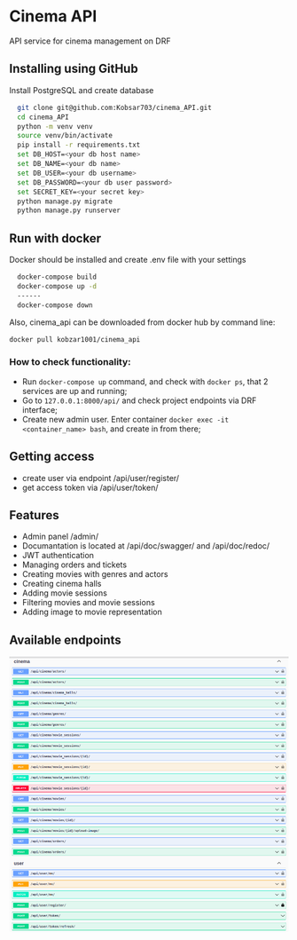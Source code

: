 # Cinema API

API service for cinema management on DRF



## Installing using GitHub

Install PostgreSQL and create database

```bash
  git clone git@github.com:Kobsar703/cinema_API.git
  cd cinema_API
  python -m venv venv
  source venv/bin/activate
  pip install -r requirements.txt
  set DB_HOST=<your db host name>
  set DB_NAME=<your db name>
  set DB_USER=<your db username>
  set DB_PASSWORD=<your db user password>
  set SECRET_KEY=<your secret key>
  python manage.py migrate
  python manage.py runserver
```


## Run with docker

Docker should be installed and create .env file with your settings

```bash
  docker-compose build
  docker-compose up -d
  ------
  docker-compose down
```
Also, cinema_api can be downloaded from docker hub by command line:
```bash
docker pull kobzar1001/cinema_api
```

### How to check functionality:
- Run `docker-compose up` command, and check with `docker ps`, that 2 services are up and running;
- Go to `127.0.0.1:8000/api/` and check project endpoints via DRF interface;
- Create new admin user. Enter container `docker exec -it <container_name> bash`, and create in from there;

## Getting access

- create user via endpoint /api/user/register/
- get access token via /api/user/token/
    
## Features

- Admin panel /admin/
- Documantation is located at /api/doc/swagger/ and /api/doc/redoc/
- JWT authentication
- Managing orders and tickets
- Creating movies with genres and actors
- Creating cinema halls
- Adding movie sessions
- Filtering movies and movie sessions
- Adding image to movie representation

## Available endpoints

![Swagger endpoints](endpoints.png)
